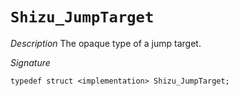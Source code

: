 # `Shizu_JumpTarget`

*Description*
The opaque type of a jump target.

*Signature*
```
typedef struct <implementation> Shizu_JumpTarget;
```
